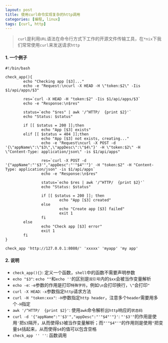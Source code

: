 ```yaml
---
layout: post
title: 使用curl命令实现复杂的http调用
categories: [编程, linux]
tags: [curl, http]
---
```



> `curl`是利用`URL`语法在命令行方式下工作的开源文件传输工具，在`*nix`下我们常常使用`curl`来发送请求`http`

#### 1. 一个例子

```
#!/bin/bash

check_app(){
        echo "Checking app [$3]..."
        echo -e "Request:\ncurl -X HEAD -H \"token:$2\" -Iis $1/api/apps/$3"

        res=`curl -X HEAD -H "token:$2" -Iis $1/api/apps/$3`
        echo -e "Response:\n$res"

        status=`echo "$res" | awk '/^HTTP/  {print $2}'`
        echo "Status: $status"

        if [[ $status = 200 ]];then
                echo "App [$3] exists"
        elif [[ $status = 404 ]];then
                echo "App [$3] not exists, creating..."
                echo -e "Request\ncurl -X POST -d '{\"appName\":\"$3\",\"appDesc\":\"$4\"}' -H \"token:$2\" -H \"Content-Type: application/json\" -is $1/api/apps"

                res=`curl -X POST -d '{"appName":"'$3'","appDesc":"'"$4"'"}' -H "token:$2" -H "Content-Type: application/json" -is $1/api/apps`
                echo -e "Response:\n$res"

                status=`echo $res | awk '/^HTTP/  {print $2}'`
                echo "Status: $status"

                if [[ $status = 200 ]]; then
                        echo "App [$3] created"
                else
                        echo "Create app [$3] failed"
                        exit 1
                fi
        else
                echo "Check app [$3] error"
                exit 1
        fi
}

check_app 'http://127.0.0.1:8080/' 'xxxxx' 'myapp' 'my app'
```

#### 2. 说明

* `check_app(){}`: 定义一个函数，`shell`中的函数不需要声明参数
* `echo "$3"`: `echo ""`和`echo ''`的区别是`双引号`内的`$xx`会被当作变量解析
* `echo -e`: `-e`参数的作用是打印`特殊字符`，例如`\n`会打印换行，`\"`会打印`"`
* `curl -X HEAD`: `-x`参数指定`http`请求方法
* `curl -H "token:xxx"`: `-H`参数指定`http header`，注意多个`header`需要用多个`-H`指定
* `awk '/^HTTP/  {print $2}'`: 使用`awk`命令解析出`http`响应的`状态码`
* `curl -d '{"appName":"'$3'","appDesc":"'"$4"'"}'`: `"'$3'"`的作用是使用`'`把`$3`隔开，从而使得`$3`被当作变量解析；而`"'"$4"'"`的作用则是使用`"`把变量`$4`括起来，从而使得`$4`的值可以包含空格
* `check_app '' ''`: 函数调用